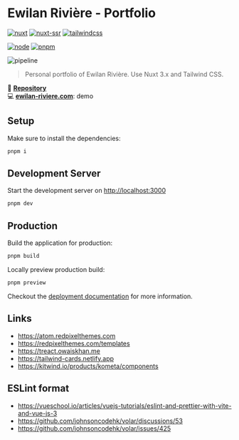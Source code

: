 # Ewilan Rivière - Portfolio

[![nuxt](https://img.shields.io/static/v1?label=Nuxt&message=v3.*&color=00C58E&style=flat-square&logo=nuxt.js&logoColor=ffffff)](https://nuxtjs.org/)
[![nuxt-ssr](https://img.shields.io/static/v1?label=Designed%20to%20be&message=SSR&color=00C58E&style=flat-square&logo=nuxt.js&logoColor=ffffff)](https://nuxtjs.org/docs/concepts/server-side-rendering/)
[![tailwindcss](https://img.shields.io/static/v1?label=Tailwind%20CSS&message=v3.*&color=38B2AC&style=flat-square&logo=tailwind-css&logoColor=ffffff)](https://tailwindcss.com/)

[![node](https://img.shields.io/static/v1?label=NodeJS&message=v16.*&color=339933&style=flat-square&logo=node.js&logoColor=ffffff)](https://nodejs.org/en)
[![pnpm](https://img.shields.io/static/v1?label=pnpm&message=v7.*&color=F69220&style=flat-square&logo=pnpm&logoColor=ffffff)](https://pnpm.io)

![pipeline](https://gitlab.com/ewilan-riviere/portfolio/badges/main/pipeline.svg)

>Personal portfolio of Ewilan Rivière. Use Nuxt 3.x and Tailwind CSS.

📀 [**Repository**](https://gitlab.com/ewilan-riviere/portfolio)  
💻 [**ewilan-riviere.com**](https://ewilan-riviere.com): demo

## Setup

Make sure to install the dependencies:

```bash
pnpm i
```

## Development Server

Start the development server on <http://localhost:3000>

```bash
pnpm dev
```

## Production

Build the application for production:

```bash
pnpm build
```

Locally preview production build:

```bash
pnpm preview
```

Checkout the [deployment documentation](https://v3.nuxtjs.org/docs/deployment) for more information.

## Links

- <https://atom.redpixelthemes.com>
- <https://redpixelthemes.com/templates>
- <https://treact.owaiskhan.me>
- <https://tailwind-cards.netlify.app>
- <https://kitwind.io/products/kometa/components>

## ESLint format

- <https://vueschool.io/articles/vuejs-tutorials/eslint-and-prettier-with-vite-and-vue-js-3>
- <https://github.com/johnsoncodehk/volar/discussions/53>
- <https://github.com/johnsoncodehk/volar/issues/425>
